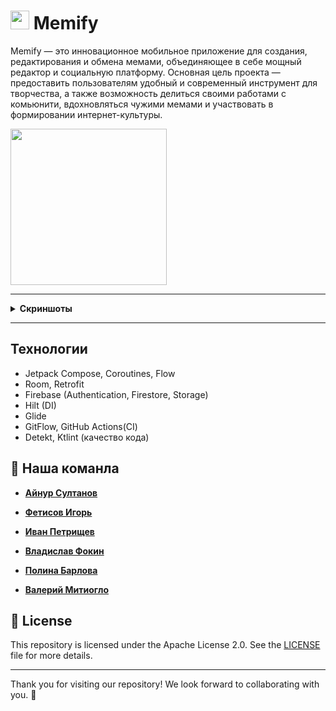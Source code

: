 # <img src="https://github.com/user-attachments/assets/4a07351b-a540-454f-9afe-a6e9bec2ce04" width="30" height="30" /> Memify

Memify — это инновационное мобильное приложение для создания, редактирования и обмена мемами, объединяющее в себе мощный редактор и социальную платформу. Основная цель проекта — предоставить пользователям удобный и современный инструмент для творчества, а также возможность делиться своими работами с комьюнити, вдохновляться чужими мемами и участвовать в формировании интернет-культуры.

[<img src="https://play.google.com/intl/en_us/badges/static/images/badges/en_badge_web_generic.png" width="250">](https://play.google.com/store/apps/details?id=com.codekotliners.memify)

---
<details>
  <summary><b>Скриншоты</b></summary>
  <div align="center">
    <img src="https://github.com/user-attachments/assets/7422bf9d-7ed7-4807-aeb2-207fcdb40b9b" width="200"/>
    <img src="https://github.com/user-attachments/assets/d6860313-8c59-480f-ac96-bd4298eb841b" width="200"/>
    <img src="https://github.com/user-attachments/assets/ca4f0316-4a35-4b04-ac11-8b424171aef1" width="200"/>
    <img src="https://github.com/user-attachments/assets/bcc0a6fd-6176-43db-a908-b5319bea8545" width="200"/>
  </div>
</details>

---

## Технологии

- Jetpack Compose, Coroutines, Flow  
- Room, Retrofit  
- Firebase (Authentication, Firestore, Storage)  
- Hilt (DI)
- Glide
- GitFlow, GitHub Actions(CI)  
- Detekt, Ktlint (качество кода)


## 🚀 Наша команла

- **[Айнур Султанов](https://github.com/yorickyeng)**

- **[Фетисов Игорь](https://github.com/Fetisyony)**
  
- **[Иван Петрищев](https://github.com/IvanCRA)**

- **[Владислав Фокин](https://github.com/mareliberum)**

- **[Полина Барлова](https://github.com/pulkabarlova)**

- **[Валерий Митиогло](https://github.com/val3rkq)**


## 📜 License

This repository is licensed under the Apache License 2.0. See the [LICENSE](https://www.apache.org/licenses/LICENSE-2.0) file for more details.

---

Thank you for visiting our repository! We look forward to collaborating with you. 🚀
